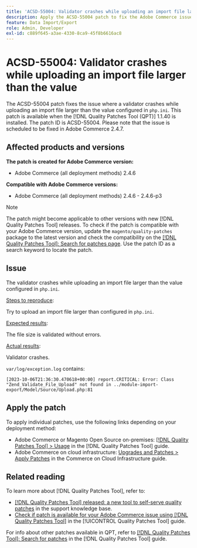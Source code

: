 ```yaml
---
title: 'ACSD-55004: Validator crashes while uploading an import file larger than the value'
description: Apply the ACSD-55004 patch to fix the Adobe Commerce issue where a validator crashes while uploading an import file larger than the value configured in `php.ini`.
feature: Data Import/Export
role: Admin, Developer
exl-id: c889f645-a3ae-4330-8ca9-45f8b6616ac8
---
```

# ACSD-55004: Validator crashes while uploading an import file larger than the value 

The ACSD-55004 patch fixes the issue where a validator crashes while uploading an import file larger than the value configured in `php.ini`. This patch is available when the [!DNL Quality Patches Tool (QPT)] 1.1.40 is installed. The patch ID is ACSD-55004. Please note that the issue is scheduled to be fixed in Adobe Commerce 2.4.7.

## Affected products and versions

**The patch is created for Adobe Commerce version:**

* Adobe Commerce (all deployment methods) 2.4.6

**Compatible with Adobe Commerce versions:**

* Adobe Commerce (all deployment methods) 2.4.6 - 2.4.6-p3

>[!NOTE]
>
>The patch might become applicable to other versions with new [!DNL Quality Patches Tool] releases. To check if the patch is compatible with your Adobe Commerce version, update the `magento/quality-patches` package to the latest version and check the compatibility on the [[!DNL Quality Patches Tool]: Search for patches page](https://experienceleague.adobe.com/tools/commerce-quality-patches/index.html). Use the patch ID as a search keyword to locate the patch.

## Issue

The validator crashes while uploading an import file larger than the value configured in `php.ini`.

<u>Steps to reproduce</u>:

Try to upload an import file larger than configured in `php.ini`.

<u>Expected results</u>:

The file size is validated without errors.

<u>Actual results</u>:

Validator crashes.

`var/log/exception.log` contains:

```
[2023-10-06T21:36:30.470618+00:00] report.CRITICAL: Error: Class "Zend_Validate_File_Upload" not found in ../module-import-export/Model/Source/Upload.php:81
```

## Apply the patch

To apply individual patches, use the following links depending on your deployment method:

* Adobe Commerce or Magento Open Source on-premises: [[!DNL Quality Patches Tool] > Usage](/help/tools/quality-patches-tool/usage.md) in the [!DNL Quality Patches Tool] guide.
* Adobe Commerce on cloud infrastructure: [Upgrades and Patches > Apply Patches](https://experienceleague.adobe.com/docs/commerce-cloud-service/user-guide/develop/upgrade/apply-patches.html) in the Commerce on Cloud Infrastructure guide.

## Related reading

To learn more about [!DNL Quality Patches Tool], refer to:

* [[!DNL Quality Patches Tool] released: a new tool to self-serve quality patches](https://experienceleague.adobe.com/en/docs/commerce-operations/tools/quality-patches-tool/quality-patches-tool-to-self-serve-quality-patches) in the support knowledge base.
* [Check if patch is available for your Adobe Commerce issue using [!DNL Quality Patches Tool]](/help/tools/quality-patches-tool/patches-available-in-qpt/check-patch-for-magento-issue-with-magento-quality-patches.md) in the [!UICONTROL Quality Patches Tool] guide.


For info about other patches available in QPT, refer to [[!DNL Quality Patches Tool]: Search for patches](https://experienceleague.adobe.com/tools/commerce-quality-patches/index.html) in the [!DNL Quality Patches Tool] guide.
